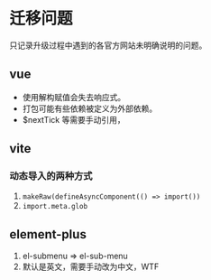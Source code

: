 # 迁移问题

只记录升级过程中遇到的各官方网站未明确说明的问题。

## vue

* 使用解构赋值会失去响应式。
* 打包可能有些依赖被定义为外部依赖。
* $nextTick 等需要手动引用，

## vite

### 动态导入的两种方式

1. `makeRaw(defineAsyncComponent(() => import())`
2. `import.meta.glob`

## element-plus

1. el-submenu => el-sub-menu
2. 默认是英文，需要手动改为中文，WTF
